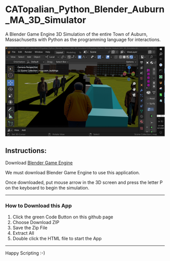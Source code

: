 # CATopalian_Python_Blender_Auburn_MA_3D_Simulator
A Blender Game Engine 3D Simulation of the entire Town of Auburn, Massachusetts with Python as the programming language for interactions.  

![screenshot_001](src/media/textures/screenshots/001.PNG)

## Instructions:
Download [Blender Game Engine](https://upbge.org/#/download)

We must download Blender Game Engine to use this application.  

Once downloaded, put mouse arrow in the 3D screen and press the letter P on the keyboard to begin the simulation.

---

### How to Download this App
1. Click the green Code Button on this github page
2. Choose Download ZIP
3. Save the Zip File
4. Extract All
5. Double click the HTML file to start the App

---

Happy Scripting :-)

